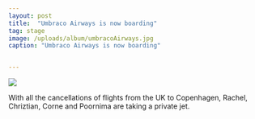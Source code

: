 ```yaml
---
layout: post
title:  "Umbraco Airways is now boarding"
tag: stage
image: /uploads/album/umbracoAirways.jpg
caption: "Umbraco Airways is now boarding"


---
```


![]({{page.image}})

With all the cancellations of flights from the UK to Copenhagen, Rachel, Chriztian, Corne and Poornima are taking a private jet.